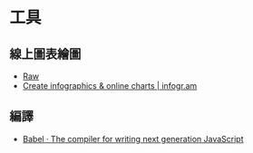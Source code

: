 # 工具

## 線上圖表繪圖

* [Raw](http://raw.densitydesign.org/)
* [Create infographics & online charts \| infogr.am](https://infogr.am/)

## 編譯

* [Babel · The compiler for writing next generation JavaScript](http://babeljs.io/)

